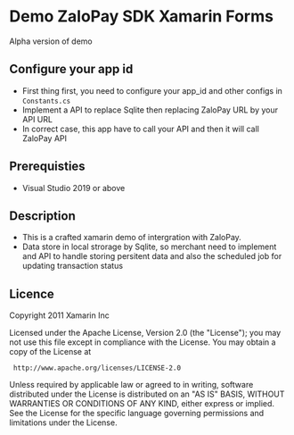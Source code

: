 # Demo ZaloPay SDK Xamarin Forms
Alpha version of demo

## Configure your app id
- First thing first, you need to configure your app_id and other configs in `Constants.cs`
- Implement a API to replace Sqlite then replacing ZaloPay URL by your API URL
- In correct case, this app have to call your API and then it will call ZaloPay API

## Prerequisties
- Visual Studio 2019 or above


## Description
- This is a crafted xamarin demo of intergration with ZaloPay.
- Data store in local strorage by Sqlite, so merchant need to implement 
and API to handle storing persitent data and also the scheduled job for
updating transaction status

## Licence
 Copyright 2011 Xamarin Inc

 Licensed under the Apache License, Version 2.0 (the "License");
 you may not use this file except in compliance with the License.
 You may obtain a copy of the License at

     http://www.apache.org/licenses/LICENSE-2.0

 Unless required by applicable law or agreed to in writing, software
 distributed under the License is distributed on an "AS IS" BASIS,
 WITHOUT WARRANTIES OR CONDITIONS OF ANY KIND, either express or implied.
 See the License for the specific language governing permissions and
 limitations under the License.